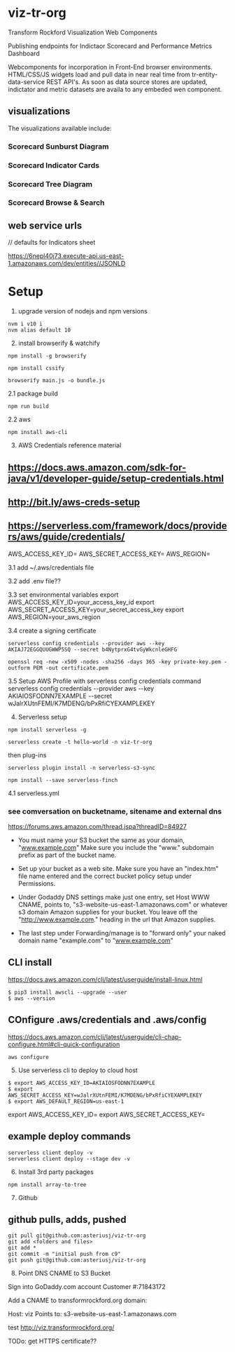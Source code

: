 # viz-tr-org
Transform Rockford Visualization Web Components

Publishing endpoints for Indictaor Scorecard and Performance Metrics Dashboard

Webcomponents for incorporation in Front-End browser environments. HTML/CSS/JS widgets load and pull data in near real time from tr-entity-data-service REST API's. As soon as data source stores are updated, indictator and metric datasets are availa to any embeded wen component.


## visualizations
The visualizations available include:

### Scorecard Sunburst Diagram 

### Scorecard Indicator Cards

### Scorecard Tree Diagram

### Scorecard Browse & Search


## web service urls

// defaults for Indicators sheet

https://6nepl40j73.execute-api.us-east-1.amazonaws.com/dev/entities//JSONLD

# Setup

1. upgrade version of nodejs and npm versions
```
nvm i v10 i
nvm alias default 10
```

2. install browserify & watchify
```
npm install -g browserify
```
```
npm install cssify
```


```
browserify main.js -o bundle.js
```

2.1 package build
```
npm run build
```

2.2 aws
```
npm install aws-cli
```


3. AWS Credentials reference material
## https://docs.aws.amazon.com/sdk-for-java/v1/developer-guide/setup-credentials.html
## http://bit.ly/aws-creds-setup
## https://serverless.com/framework/docs/providers/aws/guide/credentials/
AWS_ACCESS_KEY_ID=
AWS_SECRET_ACCESS_KEY=
AWS_REGION=

3.1 add ~/.aws/credentials file

3.2 add .env file??

3.3 set environmental variables
export AWS_ACCESS_KEY_ID=your_access_key_id
export AWS_SECRET_ACCESS_KEY=your_secret_access_key
export AWS_REGION=your_aws_region

3.4 create a signing certificate

```
serverless config credentials --provider aws --key AKIAJ72EGGQUUGWWP5SQ --secret b4NytprxG4tvGyWkcnleGHFG

openssl req -new -x509 -nodes -sha256 -days 365 -key private-key.pem -outform PEM -out certificate.pem

```



3.5 Setup AWS Profile with serverless config credentials command
serverless config credentials --provider aws --key AKIAIOSFODNN7EXAMPLE --secret wJalrXUtnFEMI/K7MDENG/bPxRfiCYEXAMPLEKEY






4. Serverless setup
```
npm install serverless -g
```
```
serverless create -t hello-world -n viz-tr-org
```

then plug-ins

```
serverless plugin install -n serverless-s3-sync
```
```
npm install --save serverless-finch
```


4.1 serverless.yml

### see comversation on bucketname, sitename and external dns
https://forums.aws.amazon.com/thread.jspa?threadID=84927

* You must name your S3 bucket the same as your domain, "www.example.com" Make sure you include the "www." subdomain prefix as part of the bucket name.

* Set up your bucket as a web site. Make sure you have an "index.htm" file name entered and the correct bucket policy setup under Permissions. 

* Under Godaddy DNS settings make just one entry, set Host WWW CNAME, points to, "s3-website-us-east-1.amazonaws.com" or whatever s3 domain Amazon supplies for your bucket. You leave off the "http://www.example.com." heading in the url that Amazon supplies.

* The last step under Forwarding/manage is to "forward only" your naked domain name "example.com" to "www.example.com"

## CLI install
https://docs.aws.amazon.com/cli/latest/userguide/install-linux.html
```
$ pip3 install awscli --upgrade --user
$ aws --version
```

## COnfigure .aws/credentials and .aws/config
https://docs.aws.amazon.com/cli/latest/userguide/cli-chap-configure.html#cli-quick-configuration

```
aws configure
```

5. Use serverless cli to deploy to cloud host
```
$ export AWS_ACCESS_KEY_ID=AKIAIOSFODNN7EXAMPLE
$ export AWS_SECRET_ACCESS_KEY=wJalrXUtnFEMI/K7MDENG/bPxRfiCYEXAMPLEKEY
$ export AWS_DEFAULT_REGION=us-east-1
```

export AWS_ACCESS_KEY_ID=
export AWS_SECRET_ACCESS_KEY=


## example deploy commands
```
serverless client deploy -v
serverless client deploy --stage dev -v
```


6. Install 3rd party packages

```
npm install array-to-tree
```

7. Github

## github pulls, adds, pushed
```
git pull git@github.com:asteriusj/viz-tr-org
git add <folders and files>
git add *
git commit -m "initial push from c9"
git push git@github.com:asteriusj/viz-tr-org
```


8. Point DNS CNAME to S3 Bucket

Sign into GoDaddy.com account Customer #:71843172

Add a CNAME to transformrockford.org domain:

Host: viz 
Points to: s3-website-us-east-1.amazonaws.com

test http://viz.transformrockford.org/



TODo: get HTTPS certificate??
